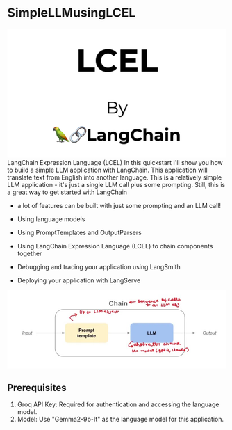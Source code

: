 # SimpleLLMusingLCEL
![LCEL](https://github.com/VivekSuryavanshi03/SimpleLLMusingLCEL/blob/618adc97f0dafeff0b1fe03f279e6698f81632fd/visuals/LCEL.png)
LangChain Expression Language (LCEL)
In this quickstart I'll show you how to build a simple LLM application with LangChain. This application will translate text from English into another language. This is a relatively simple LLM application - it's just a single LLM call plus some prompting. Still, this is a great way to get started with LangChain

 - a lot of features can be built with just some prompting and an LLM call!

- Using language models

- Using PromptTemplates and OutputParsers

- Using LangChain Expression Language (LCEL) to chain components together

- Debugging and tracing your application using LangSmith

- Deploying your application with LangServe

![Architecture Flow](https://github.com/VivekSuryavanshi03/SimpleLLMusingLCEL/blob/618adc97f0dafeff0b1fe03f279e6698f81632fd/visuals/LCEL.jpg)

## Prerequisites
1) Groq API Key: Required for authentication and accessing the language model.
2) Model: Use "Gemma2-9b-It" as the language model for this application.
